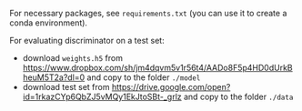 For necessary packages, see ```requirements.txt``` (you can use it to create a conda environment).

For evaluating discriminator on a test set:
- download ```weights.h5``` from https://www.dropbox.com/sh/jm4dqvm5v1r56t4/AADo8F5p4HD0dUrkBheuM5T2a?dl=0 and copy to the folder ```./model```
- download test set from https://drive.google.com/open?id=1rkazCYp6QbZJ5vMQy1EkJtoSBt-_grlz and copy to the folder ```./data```